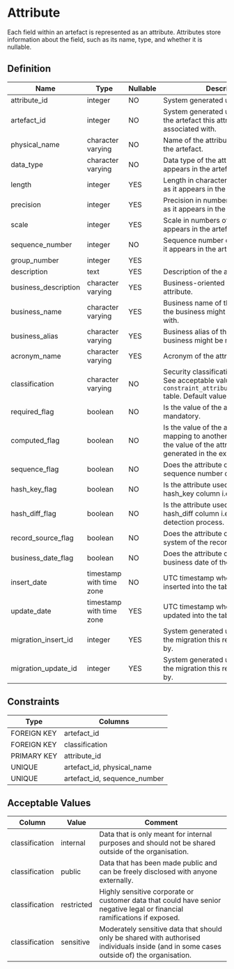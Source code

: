 # Attribute

Each field within an artefact is represented as an attribute. Attributes store information about the field, such as its name, type, and whether it is nullable.

## Definition

<!-- definition -->
| Name                 | Type                     | Nullable | Description                                                                                                                                      |
| -------------------- | ------------------------ | -------- | ------------------------------------------------------------------------------------------------------------------------------------------------ |
| attribute_id         | integer                  | NO       | System generated unique identifier.                                                                                                              |
| artefact_id          | integer                  | NO       | System generated unique identifier of the artefact this attribute is associated with.                                                            |
| physical_name        | character varying        | NO       | Name of the attribute as it appears in the artefact.                                                                                             |
| data_type            | character varying        | NO       | Data type of the attribute as it appears in the artefact.                                                                                        |
| length               | integer                  | YES      | Length in characters of the attribute as it appears in the artefact.                                                                             |
| precision            | integer                  | YES      | Precision in numbers of the attribute as it appears in the artefact.                                                                             |
| scale                | integer                  | YES      | Scale in numbers of the attribute as it appears in the artefact.                                                                                 |
| sequence_number      | integer                  | NO       | Sequence number of the attribute as it appears in the artefact.                                                                                  |
| group_number         | integer                  | YES      |                                                                                                                                                  |
| description          | text                     | YES      | Description of the attribute.                                                                                                                    |
| business_description | character varying        | YES      | Business-oriented description of the attribute.                                                                                                  |
| business_name        | character varying        | YES      | Business name of the attribute that the business might be more familiar with.                                                                    |
| business_alias       | character varying        | YES      | Business alias of the attribute that the business might be more familiar with.                                                                   |
| acronym_name         | character varying        | YES      | Acronym of the attribute.                                                                                                                        |
| classification       | character varying        | NO       | Security classification of the attribute. See acceptable values within the `constraint_attribute_classification` table. Default value: `public`. |
| required_flag        | boolean                  | NO       | Is the value of the attribute mandatory.                                                                                                         |
| computed_flag        | boolean                  | NO       | Is the value of the attribute a direct mapping to another attribute or has the value of the attribute been generated in the extract or load job. |
| sequence_flag        | boolean                  | NO       | Does the attribute contain the record sequence number of the record.                                                                             |
| hash_key_flag        | boolean                  | NO       | Is the attribute used as part of the hash_key column i.e., primary key.                                                                          |
| hash_diff_flag       | boolean                  | NO       | Is the attribute used as part of the hash_diff column i.e., change data detection process.                                                       |
| record_source_flag   | boolean                  | NO       | Does the attribute contain the source system of the record.                                                                                      |
| business_date_flag   | boolean                  | NO       | Does the attribute contain the business date of the record.                                                                                      |
| insert_date          | timestamp with time zone | NO       | UTC timestamp when the record was inserted into the table.                                                                                       |
| update_date          | timestamp with time zone | YES      | UTC timestamp when the record was updated into the table.                                                                                        |
| migration_insert_id  | integer                  | YES      | System generated unique identifier of the migration this record was inserted by.                                                                 |
| migration_update_id  | integer                  | YES      | System generated unique identifier of the migration this record was updated by.                                                                  |
<!-- definitionstop -->

## Constraints

<!-- constraint -->
| Type        | Columns                      |
| ----------- | ---------------------------- |
| FOREIGN KEY | artefact_id                  |
| FOREIGN KEY | classification               |
| PRIMARY KEY | attribute_id                 |
| UNIQUE      | artefact_id, physical_name   |
| UNIQUE      | artefact_id, sequence_number |
<!-- constraintstop -->

## Acceptable Values

<!-- acceptablevalues -->
| Column         | Value      | Comment                                                                                                                                  |
| -------------- | ---------- | ---------------------------------------------------------------------------------------------------------------------------------------- |
| classification | internal   | Data that is only meant for internal purposes and should not be shared outside of the organisation.                                      |
| classification | public     | Data that has been made public and can be freely disclosed with anyone externally.                                                       |
| classification | restricted | Highly sensitive corporate or customer data that could have senior negative legal or financial ramifications if exposed.                 |
| classification | sensitive  | Moderately sensitive data that should only be shared with authorised individuals inside (and in some cases outside of) the organisation. |
<!-- acceptablevaluesstop -->
